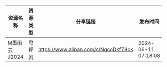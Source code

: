 | 资源名称      | 资源类型 | 分享链接                                 | 发布时间                |
| --------- | ---- | ------------------------------------ | ------------------- |
| M墨雨云J2024 | 电视剧  | https://www.alipan.com/s/NqccDkf78ok | 2024-06-11 07:18:08 |
